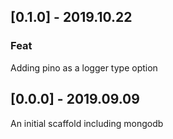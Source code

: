 
## [0.1.0] - 2019.10.22

### Feat

Adding pino as a logger type option

## [0.0.0] - 2019.09.09

An initial scaffold including mongodb